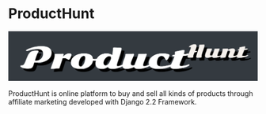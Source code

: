 # ProductHunt

![ProductHunt](https://github.com/deepeshanandparab/ProductHunt/blob/master/Product_Hunt_Logo.png?raw=true "ProductHunt")

ProductHunt is online platform to buy and sell all kinds of products through affiliate marketing developed with Django 2.2 Framework.
